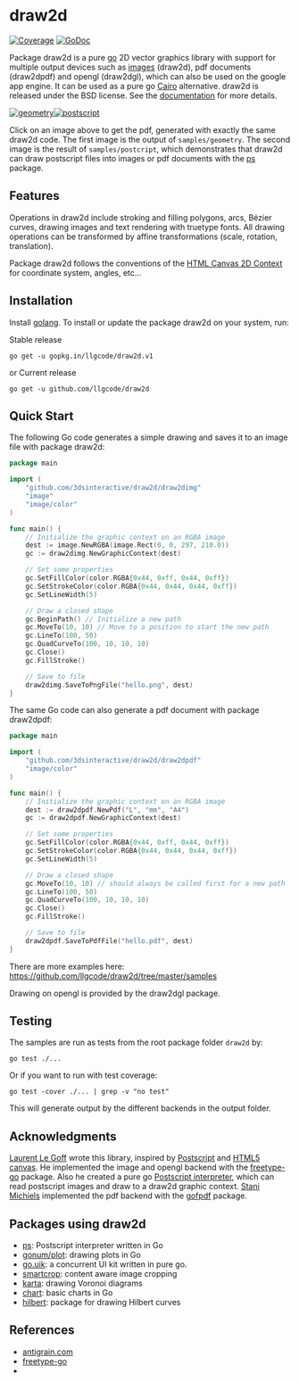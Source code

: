 draw2d
======
[![Coverage](http://gocover.io/_badge/github.com/llgcode/draw2d?0)](http://gocover.io/github.com/llgcode/draw2d)
[![GoDoc](https://godoc.org/github.com/llgcode/draw2d?status.svg)](https://godoc.org/github.com/llgcode/draw2d)

Package draw2d is a pure [go](http://golang.org) 2D vector graphics library with support for multiple output devices such as [images](http://golang.org/pkg/image) (draw2d), pdf documents (draw2dpdf) and opengl (draw2dgl), which can also be used on the google app engine. It can be used as a pure go [Cairo](http://www.cairographics.org/) alternative. draw2d is released under the BSD license. See the [documentation](http://godoc.org/github.com/llgcode/draw2d) for more details.

[![geometry](https://raw.githubusercontent.com/llgcode/draw2d/master/output/samples/geometry.png)](https://raw.githubusercontent.com/llgcode/draw2d/master/resource/image/geometry.pdf)[![postscript](https://raw.githubusercontent.com/llgcode/draw2d/master/output/samples/postscript.png)](https://raw.githubusercontent.com/llgcode/draw2d/master/resource/image/postscript.pdf)

Click on an image above to get the pdf, generated with exactly the same draw2d code. The first image is the output of `samples/geometry`. The second image is the result of `samples/postcript`, which demonstrates that draw2d can draw postscript files into images or pdf documents with the [ps](https://github.com/llgcode/ps) package.

Features
--------

Operations in draw2d include stroking and filling polygons, arcs, Bézier curves, drawing images and text rendering with truetype fonts. All drawing operations can be transformed by affine transformations (scale, rotation, translation).

Package draw2d follows the conventions of the [HTML Canvas 2D Context](http://www.w3.org/TR/2dcontext/) for coordinate system, angles, etc...

Installation
------------

Install [golang](http://golang.org/doc/install). To install or update the package draw2d on your system, run:

Stable release
```
go get -u gopkg.in/llgcode/draw2d.v1
```

or Current release
```
go get -u github.com/llgcode/draw2d
```


Quick Start
-----------

The following Go code generates a simple drawing and saves it to an image file with package draw2d:

```go
package main

import (
	"github.com/3dsinteractive/draw2d/draw2dimg"
	"image"
	"image/color"
)

func main() {
	// Initialize the graphic context on an RGBA image
	dest := image.NewRGBA(image.Rect(0, 0, 297, 210.0))
	gc := draw2dimg.NewGraphicContext(dest)

	// Set some properties
	gc.SetFillColor(color.RGBA{0x44, 0xff, 0x44, 0xff})
	gc.SetStrokeColor(color.RGBA{0x44, 0x44, 0x44, 0xff})
	gc.SetLineWidth(5)

	// Draw a closed shape
	gc.BeginPath() // Initialize a new path
	gc.MoveTo(10, 10) // Move to a position to start the new path
	gc.LineTo(100, 50)
	gc.QuadCurveTo(100, 10, 10, 10)
	gc.Close()
	gc.FillStroke()

	// Save to file
	draw2dimg.SaveToPngFile("hello.png", dest)
}
```

The same Go code can also generate a pdf document with package draw2dpdf:

```go
package main

import (
	"github.com/3dsinteractive/draw2d/draw2dpdf"
	"image/color"
)

func main() {
	// Initialize the graphic context on an RGBA image
	dest := draw2dpdf.NewPdf("L", "mm", "A4")
	gc := draw2dpdf.NewGraphicContext(dest)

	// Set some properties
	gc.SetFillColor(color.RGBA{0x44, 0xff, 0x44, 0xff})
	gc.SetStrokeColor(color.RGBA{0x44, 0x44, 0x44, 0xff})
	gc.SetLineWidth(5)

	// Draw a closed shape
	gc.MoveTo(10, 10) // should always be called first for a new path
	gc.LineTo(100, 50)
	gc.QuadCurveTo(100, 10, 10, 10)
	gc.Close()
	gc.FillStroke()

	// Save to file
	draw2dpdf.SaveToPdfFile("hello.pdf", dest)
}
```

There are more examples here: https://github.com/llgcode/draw2d/tree/master/samples

Drawing on opengl is provided by the draw2dgl package.

Testing
-------

The samples are run as tests from the root package folder `draw2d` by:
```
go test ./...
```
Or if you want to run with test coverage:
```
go test -cover ./... | grep -v "no test"
```
This will generate output by the different backends in the output folder.

Acknowledgments
---------------

[Laurent Le Goff](https://github.com/llgcode) wrote this library, inspired by [Postscript](http://www.tailrecursive.org/postscript) and [HTML5 canvas](http://www.w3.org/TR/2dcontext/). He implemented the image and opengl backend with the [freetype-go](https://code.google.com/p/freetype-go/) package. Also he created a pure go [Postscript interpreter](https://github.com/llgcode/ps), which can read postscript images and draw to a draw2d graphic context. [Stani Michiels](https://github.com/stanim) implemented the pdf backend with the [gofpdf](https://github.com/jung-kurt/gofpdf) package.



Packages using draw2d
---------------------

 - [ps](https://github.com/llgcode/ps): Postscript interpreter written in Go
 - [gonum/plot](https://github.com/gonum/plot): drawing plots in Go
 - [go.uik](https://github.com/skelterjohn/go.uik): a concurrent UI kit written in pure go.
 - [smartcrop](https://github.com/muesli/smartcrop): content aware image cropping
 - [karta](https://github.com/peterhellberg/karta): drawing Voronoi diagrams
 - [chart](https://github.com/vdobler/chart): basic charts in Go
 - [hilbert](https://github.com/google/hilbert): package for drawing Hilbert curves

References
---------

 - [antigrain.com](http://www.antigrain.com)
 - [freetype-go](http://code.google.com/p/freetype-go)
 -
